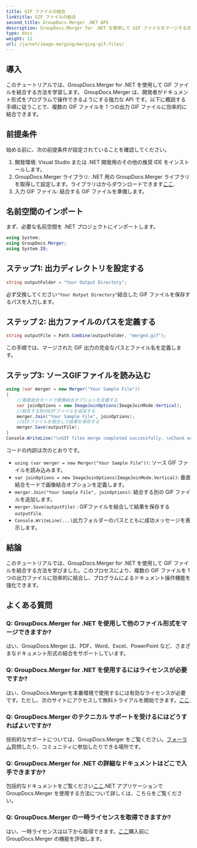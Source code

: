 ```yaml
---
title: GIF ファイルの結合
linktitle: GIF ファイルの結合
second_title: GroupDocs.Merger .NET API
description: GroupDocs.Merger for .NET を使用して GIF ファイルをマージする方法を学びます。ステップバイステップの指示に従って、プログラムで複数の GIF を結合します。
type: docs
weight: 11
url: /ja/net/image-merging/merging-gif-files/
---
```

## 導入
このチュートリアルでは、GroupDocs.Merger for .NET を使用して GIF ファイルを結合する方法を学習します。 GroupDocs.Merger は、開発者がドキュメント形式をプログラムで操作できるようにする強力な API です。以下に概説する手順に従うことで、複数の GIF ファイルを 1 つの出力 GIF ファイルに効率的に結合できます。
## 前提条件
始める前に、次の前提条件が設定されていることを確認してください。
1. 開発環境: Visual Studio または .NET 開発用のその他の推奨 IDE をインストールします。
2.  GroupDocs.Merger ライブラリ: .NET 用の GroupDocs.Merger ライブラリを取得して設定します。ライブラリはからダウンロードできます[ここ](https://releases.groupdocs.com/merger/net/).
3. 入力 GIF ファイル: 結合する GIF ファイルを準備します。

## 名前空間のインポート
まず、必要な名前空間を .NET プロジェクトにインポートします。
```csharp
using System; 
using GroupDocs.Merger;
using System.IO;
```
## ステップ1: 出力ディレクトリを設定する
```csharp
string outputFolder = "Your Output Directory";
```
必ず交換してください`"Your Output Directory"`結合した GIF ファイルを保存するパスを入力します。
## ステップ 2: 出力ファイルのパスを定義する
```csharp
string outputFile = Path.Combine(outputFolder, "merged.gif");
```
この手順では、マージされた GIF 出力の完全なパスとファイル名を定義します。
## ステップ3: ソースGIFファイルを読み込む
```csharp
using (var merger = new Merger("Your Sample File"))
{
    //垂直結合モードで画像結合オプションを定義する
    var joinOptions = new ImageJoinOptions(ImageJoinMode.Vertical);
    //結合する別のGIFファイルを追加する
    merger.Join("Your Sample File", joinOptions);
    //GIFファイルを結合して結果を保存する
    merger.Save(outputFile);
}
Console.WriteLine("\nGIF files merge completed successfully. \nCheck output in {0}", outputFolder);
```
コードの内訳は次のとおりです。
- `using (var merger = new Merger("Your Sample File"))`: ソース GIF ファイルを読み込みます。
- `var joinOptions = new ImageJoinOptions(ImageJoinMode.Vertical)`: 垂直結合モードで画像結合オプションを定義します。
- `merger.Join("Your Sample File", joinOptions)`: 結合する別の GIF ファイルを追加します。
- `merger.Save(outputFile)` : GIFファイルを結合して結果を保存する`outputFile`.
- `Console.WriteLine(...)`出力フォルダーのパスとともに成功メッセージを表示します。

## 結論
このチュートリアルでは、GroupDocs.Merger for .NET を使用して GIF ファイルを結合する方法を学びました。このプロセスにより、複数の GIF ファイルを 1 つの出力ファイルに効率的に結合し、プログラムによるドキュメント操作機能を強化できます。

## よくある質問
### Q: GroupDocs.Merger for .NET を使用して他のファイル形式をマージできますか?
はい、GroupDocs.Merger は、PDF、Word、Excel、PowerPoint など、さまざまなドキュメント形式の結合をサポートしています。
### Q: GroupDocs.Merger for .NET を使用するにはライセンスが必要ですか?
はい、GroupDocs.Mergerを本番環境で使用するには有効なライセンスが必要です。ただし、次のサイトにアクセスして無料トライアルを開始できます。[ここ](https://releases.groupdocs.com/).
### Q: GroupDocs.Merger のテクニカル サポートを受けるにはどうすればよいですか?
技術的なサポートについては、GroupDocs.Merger をご覧ください。[フォーラム](https://forum.groupdocs.com/c/merger/32)質問したり、コミュニティに参加したりできる場所です。
### Q: GroupDocs.Merger for .NET の詳細なドキュメントはどこで入手できますか?
包括的なドキュメントをご覧ください[ここ](https://reference.groupdocs.com/merger/net/).NET アプリケーションで GroupDocs.Merger を使用する方法について詳しくは、こちらをご覧ください。
### Q: GroupDocs.Merger の一時ライセンスを取得できますか?
はい、一時ライセンスは以下から取得できます。[ここ](https://purchase.groupdocs.com/temporary-license/)購入前に GroupDocs.Merger の機能を評価します。